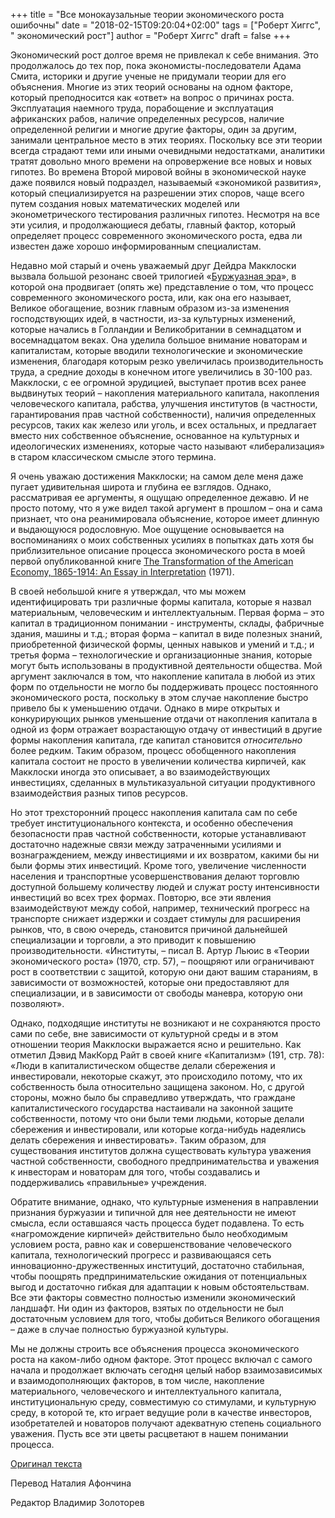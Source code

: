 +++
title = "Все монокаузальные теории экономического роста ошибочны"
date = "2018-02-15T09:20:04+02:00"
tags = ["Роберт Хиггс", " экономический рост"]
author = "Роберт Хиггс"
draft = false
+++

Экономический рост долгое время не привлекал к себе внимания. Это
продолжалось до тех пор, пока экономисты-последователи Адама Смита,
историки и другие ученые не придумали теории для его объяснения. Многие
из этих теорий основаны на одном факторе, который преподносится как
«ответ» на вопрос о причинах роста. Эксплуатация наемного труда,
порабощение и эксплуатация африканских рабов, наличие определенных
ресурсов, наличие определенной религии и многие другие факторы, один за
другим, занимали центральное место в этих теориях. Поскольку все эти
теории всегда страдают теми или иными очевидными недостатками, аналитики
тратят довольно много времени на опровержение все новых и новых гипотез.
Во времена Второй мировой войны в экономической науке даже появился
новый подраздел, называемый «экономикой развития», который
специализируется на разрешении этих споров, чаще всего путем создания
новых математических моделей или эконометрического тестирования
различных гипотез. Несмотря на все эти усилия, и продолжающиеся дебаты,
главный фактор, который определяет процесс современного экономического
роста, едва ли известен даже хорошо информированным специалистам.

Недавно мой старый и очень уважаемый друг Дейдра Макклоски вызвала
большой резонанс своей трилогией
«[Буржуазная эра](http://www.deirdremccloskey.com/books/index.php)»,
в которой она
продвигает (опять же) представление о том, что процесс современного
экономического роста, или, как она его называет, Великое обогащение,
возник главным образом из-за изменения господствующих идей, в частности,
из-за культурных изменений, которые начались в Голландии и
Великобритании в семнадцатом и восемнадцатом веках. Она уделила большое
внимание новаторам и капиталистам, которые вводили технологические и
экономические изменения, благодаря которым резко увеличилась
производительность труда, а средние доходы в конечном итоге увеличились
в 30-100 раз. Макклоски, с ее огромной эрудицией, выступает против всех
ранее выдвинутых теорий – накопления материального капитала, накопления
человеческого капитала, рабства, улучшения институтов (в частности,
гарантирования прав частной собственности), наличия определенных
ресурсов, таких как железо или уголь, и всех остальных, и предлагает
вместо них собственное объяснение, основанное на культурных и
идеологических изменениях, которые часто называют «либерализация» в
старом классическом смысле этого термина.

Я очень уважаю достижения Макклоски; на самом деле меня даже пугает
удивительная широта и глубина ее взглядов. Однако, рассматривая ее
аргументы, я ощущаю определенное дежавю. И не просто потому, что я уже
видел такой аргумент в прошлом – она и сама признает, что она
реанимировала объяснение, которое имеет длинную и выдающуюся
родословную. Мое ощущение основывается на воспоминаниях о моих
собственных усилиях в попытках дать хотя бы приблизительное описание
процесса экономического роста в моей первой опубликованной книге
[The Transformation of the American Economy, 1865-1914: An Essay in Interpretation](http://www.amazon.com/Transformation-American-Economy-1865-1914-Interpretation/dp/0471390038) (1971).

В своей небольшой книге я утверждал, что мы можем идентифицировать три
различные формы капитала, которые я назвал материальным, человеческим и
интеллектуальным. Первая форма – это капитал в традиционном понимании -
инструменты, склады, фабричные здания, машины и т.д.; вторая форма –
капитал в виде полезных знаний, приобретенной физической формы, ценных
навыков и умений и т.д.; и третья форма – технологические и
организационные знания, которые могут быть использованы в продуктивной
деятельности общества. Мой аргумент заключался в том, что накопление
капитала в любой из этих форм по отдельности не могло бы поддерживать
процесс постоянного экономического роста, поскольку в этом случае
накопление быстро привело бы к уменьшению отдачи. Однако в мире открытых
и конкурирующих рынков уменьшение отдачи от накопления капитала в одной
из форм отражает возрастающую отдачу от инвестиций в другие формы
накопления капитала, где капитал становится *относительно* более редким.
Таким образом, процесс обобщенного накопления капитала состоит не просто
в увеличении количества кирпичей, как Макклоски иногда это описывает, а
во взаимодействующих инвестициях, сделанных в мультиказуальной ситуации
продуктивного взаимодействия разных типов ресурсов.

Но этот трехсторонний процесс накопления капитала сам по себе требует
институционального контекста, и особенно обеспечения безопасности прав
частной собственности, которые устанавливают достаточно надежные связи
между затраченными усилиями и вознаграждением, между инвестициями и их
возвратом, какими бы ни были формы этих инвестиций. Кроме того,
увеличение численности населения и транспортные усовершенствования
делают торговлю доступной большему количеству людей и служат росту
интенсивности инвестиций во всех трех формах. Повторю, все эти явления
взаимодействуют между собой, например, технический прогресс на
транспорте снижает издержки и создает стимулы для расширения рынков,
что, в свою очередь, становится причиной дальнейшей специализации и
торговли, а это приводит к повышению производительности. «Институты, –
писал В. Артур Льюис в «Теории экономического роста» (1970, стр. 57), –
поощряют или ограничивают рост в соответствии с защитой, которую они
дают вашим стараниям, в зависимости от возможностей, которые они
предоставляют для специализации, и в зависимости от свободы маневра,
которую они позволяют».

Однако, подходящие институты не возникают и не сохраняются просто сами
по себе, вне зависимости от культурной среды и в этом отношении теория
Макклоски выражается ясно и решительно. Как отметил Дэвид МакКорд Райт в
своей книге «Капитализм» (191, стр. 78): «Люди в капиталистическом
обществе делали сбережения и инвестировали, некоторые скажут, это
происходило потому, что их собственность была относительно защищена
законом. Но, с другой стороны, можно было бы справедливо утверждать, что
граждане капиталистического государства настаивали на законной защите
собственности, потому что они были теми людьми, которые делали
сбережения и инвестировали, или которые когда-нибудь надеялись делать
сбережения и инвестировать». Таким образом, для существования институтов
должна существовать культура уважения частной собственности, свободного
предпринимательства и уважения к инвесторам и новаторам для того, чтобы
создавались и поддерживались «правильные» учреждения.

Обратите внимание, однако, что культурные изменения в направлении
признания буржуазии и типичной для нее деятельности не имеют смысла,
если оставшаяся часть процесса будет подавлена. То есть «нагромождение
кирпичей» действительно было необходимым условием роста, равно как и
совершенствование человеческого капитала, технологический прогресс и
развивающаяся сеть инновационно-дружественных институций, достаточно
стабильная, чтобы поощрять предпринимательские ожидания от потенциальных
выгод и достаточно гибкая для адаптации к новым обстоятельствам. Все эти
факторы совместно полностью изменили экономический ландшафт. Ни один из
факторов, взятых по отдельности не был достаточным условием для того,
чтобы добиться Великого обогащения – даже в случае полностью буржуазной
культуры.

Мы не должны строить все объяснения процесса экономического роста на
каком-либо одном факторе. Этот процесс включал с самого начала и
продолжает включать сегодня целый набор взаимозависимых и
взаимодополняющих факторов, в том числе, накопление материального,
человеческого и интеллектуального капитала, институциональную среду,
совместимую со стимулами, и культурную среду, в которой те, кто играет
ведущие роли в качестве инвесторов, изобретателей и новаторов получают
адекватную степень социального уважения. Пусть все эти цветы расцветают
в нашем понимании процесса.

[Оригинал текста](http://blog.independent.org/2016/05/18/all-monocausal-theories-of-economic-growth-are-wrong/)

Перевод Наталия Афончина

Редактор Владимир Золоторев
